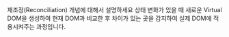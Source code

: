 재조정(Reconciliation) 개념에 대해서 설명하세요
상태 변화가 있을 때 새로운 Virtual DOM을 생성하여 현재 DOM과 비교한 후 차이가 있는 곳을 감지하여 실제 DOM에 적용시켜주는 과정입니다.